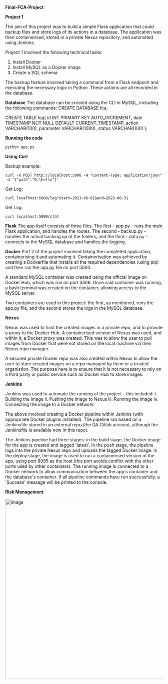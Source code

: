 **Final-FCA-Project**

**Project 1**

The aim of this project was to build a simple Flask application that could backup files and store logs of its actions in a database. The application was then containerised, stored in a private Nexus repository, and automated using Jenkins.

Project 1 involved the following technical tasks:
1. Install Docker
2. Install MySQL as a Docker image
3. Create a SQL schema

The backup feature involved taking a command from a Flask endpoint and executing the necessary logic in Python. These actions are all recorded in the database.

**Database**
The database can be created using the CLI in MySQL, including the following commands:
CREATE DATABASE fca;

CREATE TABLE log(
  id        INT PRIMARY KEY AUTO_INCREMENT,
  date      TIMESTAMP NOT NULL DEFAULT CURRENT_TIMESTAMP,
  action    VARCHAR(100),
  parameter VARCHAR(1000),
  status    VARCHAR(100)
);

**Running the code**
```
python app.py 
```

**Using Curl**

Backup example: 
```
curl -X POST http://localhost:5000 -H "Content-Type: application/json" -d '{"path":"G:\hello"}' 
```
Get Log:
```
curl localhost:5000/log?start=2023-06-01&end=2023-08-31
```
Get Log: 
```
curl localhost:5000/stat
```
**Flask**
The app itself consists of three files. The first - app.py - runs the main Flask application, and handles the routes. The second - backup.py - handles the actual backing up of the folders, and the third - data.py - connects to the MySQL database and handles the logging. 

**Docker** 
Part 2 of the project involved taking the completed application, containerising it and automating it. Containerisation was achieved by creating a Dockerfile that installs all the required dependencies (using pip) and then ran the app.py file on port 5000. 

A standard MySQL container was created using the official image on Docker Hub, which was run on port 3306. Once said container was running, a bash terminal was created on the container, allowing access to the MySQL server. 

Two containers are used in this project: the first, as mentioned, runs the app.py file, and the second stores the logs in the MySQL database.

**Nexus** 

Nexus was used to host the created images in a private repo, and to provide a proxy to the Docker Hub. A containerised version of Nexus was used, and within it, a Docker proxy was created. This was to allow the user to pull images from Docker that were not stored on the local machine via their Nexus repo manager. 

A secured private Docker repo was also created within Nexus to allow the user to store created images on a repo managed by them or a trusted organistion. The purpose here is to ensure that it is not necessary to rely on a third party or public service such as Docker Hub to store images. 

**Jenkins**

Jenkins was used to automate the running of the project - this included:
i. Building the image
ii. Pushing the image to Nexus
iii. Running the image
iv. Connecting the image to a Docker network

The above involved creating a Docker pipeline within Jenkins (with appropriate Docker plugins installed). The pipeline ran based on a Jenkinsfile stored in an external repo (the QA Gitlab account, although the Jenkinsfile is available now in this repo). 

The Jenkins pipeline had three stages: in the build stage, the Docker image for the app is created and tagged 'latest'. In the push stage, the pipeline logs into the private Nexus repo and uploads the tagged Docker image. In the deploy stage, the image is used to run a containerised version of the app, using port 8085 as the host (this port avoids conflict with the other ports used by other containers). The running image is connected to a Docker network to allow communication between the app's container and the database's container. If all pipeline commands have run successfully, a 'Success' message will be printed to the console. 


**Risk Management** 


<img width="576" alt="image" src="https://github.com/LRMB27/Final-FCA-Project/assets/144361653/50349aab-88a1-481e-9e90-3b7d1aded62d">


